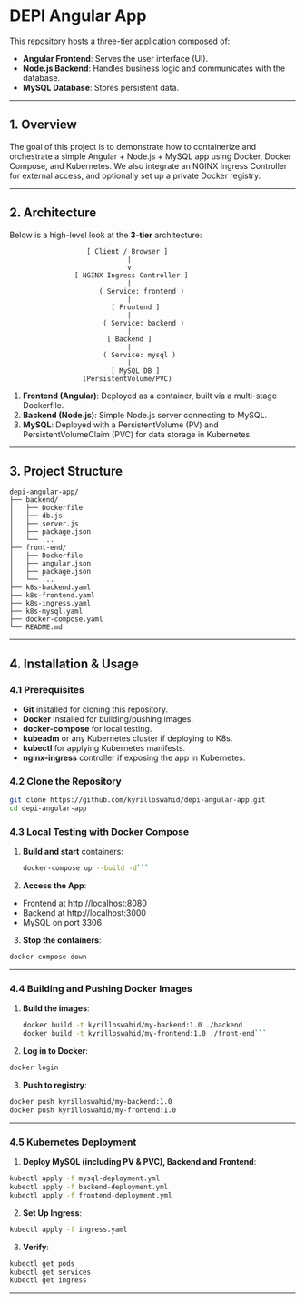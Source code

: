 # DEPI Angular App

This repository hosts a three-tier application composed of:

- **Angular Frontend**: Serves the user interface (UI).  
- **Node.js Backend**: Handles business logic and communicates with the database.  
- **MySQL Database**: Stores persistent data.

---

## 1. Overview

The goal of this project is to demonstrate how to containerize and orchestrate a simple Angular + Node.js + MySQL app using Docker, Docker Compose, and Kubernetes. We also integrate an NGINX Ingress Controller for external access, and optionally set up a private Docker registry.

---

## 2. Architecture

Below is a high-level look at the **3-tier** architecture:


                       [ Client / Browser ]
                                 |
                                 v
                    [ NGINX Ingress Controller ]
                                 |
                          ( Service: frontend )
                                 |
                             [ Frontend ]
                                 |
                           ( Service: backend )
                                 |
                            [ Backend ]
                                 |
                           ( Service: mysql )
                                 |
                             [ MySQL DB ]
                      (PersistentVolume/PVC)


1. **Frontend (Angular)**: Deployed as a container, built via a multi-stage Dockerfile.  
2. **Backend (Node.js)**: Simple Node.js server connecting to MySQL.  
3. **MySQL**: Deployed with a PersistentVolume (PV) and PersistentVolumeClaim (PVC) for data storage in Kubernetes.

---

## 3. Project Structure

```plaintext
depi-angular-app/
├── backend/
│   ├── Dockerfile
│   ├── db.js
│   ├── server.js
│   ├── package.json
│   └── ...
├── front-end/
│   ├── Dockerfile
│   ├── angular.json
│   ├── package.json
│   └── ...
├── k8s-backend.yaml
├── k8s-frontend.yaml
├── k8s-ingress.yaml
├── k8s-mysql.yaml
├── docker-compose.yaml
└── README.md
```

---

## 4. Installation & Usage

### 4.1 Prerequisites
- **Git** installed for cloning this repository.  
- **Docker** installed for building/pushing images.  
- **docker-compose** for local testing.  
- **kubeadm** or any Kubernetes cluster if deploying to K8s.  
- **kubectl** for applying Kubernetes manifests.  
- **nginx-ingress** controller if exposing the app in Kubernetes.

### 4.2 Clone the Repository
```bash
git clone https://github.com/kyrilloswahid/depi-angular-app.git
cd depi-angular-app
```

### 4.3 Local Testing with Docker Compose

1. **Build and start** containers:
   ```bash
   docker-compose up --build -d```

2. **Access the App**:
  - Frontend at http://localhost:8080
  - Backend at http://localhost:3000
  - MySQL on port 3306

3. **Stop the containers**:
  ```bash
  docker-compose down
  ```

---

### 4.4 Building and Pushing Docker Images

1. **Build the images**:
   ```bash
   docker build -t kyrilloswahid/my-backend:1.0 ./backend
   docker build -t kyrilloswahid/my-frontend:1.0 ./front-end```

2.  **Log in to Docker**:
   ```bash
   docker login
   ```

3. **Push to registry**:
  ```bash
  docker push kyrilloswahid/my-backend:1.0
  docker push kyrilloswahid/my-frontend:1.0
  ```

---

### 4.5 Kubernetes Deployment

1. **Deploy MySQL (including PV & PVC), Backend and Frontend**:
```bash
kubectl apply -f mysql-deployment.yml
kubectl apply -f backend-deployment.yml
kubectl apply -f frontend-deployment.yml
```
2. **Set Up Ingress**:
```bash
kubectl apply -f ingress.yaml
```
3. **Verify**:
```bash
kubectl get pods
kubectl get services
kubectl get ingress
```
---
